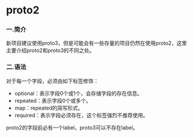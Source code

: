 # proto2

### 一.简介

新项目建议使用proto3，但是可能会有一些存量的项目仍然在使用proto2，这里主要介绍proto2和proto3的不同之处。

### 二.语法

对于每一个字段，必须由如下标签修饰：

* optional：表示字段0个或1个，会存储字段的存在信息。
* repeated：表示字段0个或多个。
* map：repeated的简写形式。
* required：表示字段必须存在，这个标签强烈不推荐使用。

proto2的字段前必有一个label，proto3可以不存在label。
